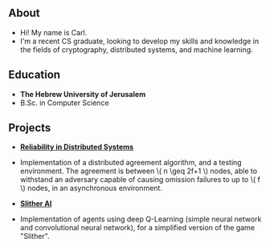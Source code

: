 ## About

* Hi! My name is Carl.
* I'm a recent CS graduate, looking to develop my skills and knowledge in the fields of cryptography, distributed systems, and machine learning.

## Education

* **The Hebrew University of Jerusalem** 
* B.Sc. in Computer Science

## Projects

* [**Reliability in Distributed Systems**](https://github.com/kqke/RIDS)
* Implementation of a distributed agreement algorithm, and a testing environment. The agreement is between \\( n \geq 2f+1 \\) nodes, able to withstand an adversary capable of causing omission failures to up to \\( f \\) nodes, in an asynchronous environment.  
  
* [**Slither AI**](https://github.com/kqke/AI_slither)
* Implementation of agents using deep Q-Learning (simple neural network and convolutional neural network), for a simplified version of the game "Slither".
